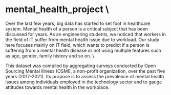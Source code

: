 # mental_health_project \

Over the last few years, big data has started to set foot in healthcare system. Mental health of a person is a critical subject that has been discussed for years. As an engineering students, we noticed that workers in the field of IT suffer from mental health issue due to workload. Our study here focuses mainly on IT field, which wants to predict if a person is suffering from a mental health disease or not using multiple features such as age, gender, family history and so on. \

This dataset was compiled by aggregating surveys conducted by Open Sourcing Mental Illness (OSMI), a non-profit organization, over the past five years (2017-2021). Its purpose is to assess the prevalence of mental health issues among individuals employed in the technology sector and to gauge attitudes towards mental health in the workplace.

